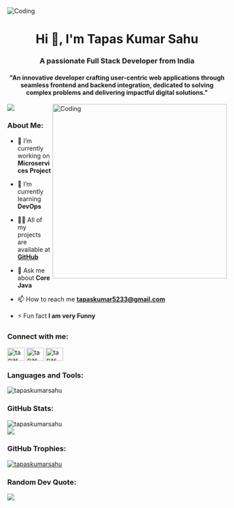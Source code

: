 <img align="center" alt="Coding" width="" src="https://mir-s3-cdn-cf.behance.net/project_modules/fs/54b6c068097599.5b50bca476b9b.gif">
<h1 align="center">Hi 👋, I'm Tapas Kumar Sahu</h1>
<h3 align="center">A passionate Full Stack Developer from India</h3>
<h4 align="center">"An innovative developer crafting user-centric web applications through seamless frontend and backend integration, dedicated to solving complex problems and delivering impactful digital solutions."</h4>
<img align="right" alt="Coding" width="400" src="https://cdn.dribbble.com/users/2131993/screenshots/4948736/media/421d4ed2f3d23c73d64d20963f61f422.gif">

![](https://komarev.com/ghpvc/?username=tapas&abbreviated=true)
<h3 align="left">About Me:</h3>

- 🔭 I’m currently working on **Microservices Project**

- 🌱 I’m currently learning **DevOps**

- 👨‍💻 All of my projects are available at **[GitHub](GitHub)**

- 💬 Ask me about **Core Java**

- 📫 How to reach me **tapaskumar5233@gmail.com**

- ⚡ Fun fact **I am very Funny**


<h3 align="left">Connect with me:</h3>
<p align="left">
<a href="https://linkedin.com/in/tapas-kumar08" target="blank"><img align="center" src="https://raw.githubusercontent.com/rahuldkjain/github-profile-readme-generator/master/src/images/icons/Social/linked-in-alt.svg" alt="tapas kumar sahu" height="30" width="40" /></a>
<a href="https://www.instagram.com/tapas.sahu_09/" target="blank"><img align="center" src="https://raw.githubusercontent.com/rahuldkjain/github-profile-readme-generator/master/src/images/icons/Social/instagram.svg" alt="tapas" height="30" width="40" /></a>
  <a href="https://x.com/Tapas_5233" target="blank"><img align="center" src="https://raw.githubusercontent.com/rahuldkjain/github-profile-readme-generator/master/src/images/icons/Social/twitter.svg" alt="tapas" height="30" width="40" /></a>
</p>

<h3 align="left">Languages and Tools:</h3>
<p><img align="center" src="https://skillicons.dev/icons?i=html,css,js,mongodb,express,angular,react,nodejs,bootstrap,tailwind,vscode,java,spring,mysql,postgres,maven,gradle,kafka,rabbitmq,postman,eclipse,sts,intellijidea,git,github,gitlab,ubuntu,kali,redhat,azure,gcp,aws,docker,kubernetes,jenkins,ansible,terraform,bitbucket,prometheus,grafana,redis,nginx,python,pycharm,graphql" alt="tapaskumarsahu" /></p>

<h3 align="left">GitHub Stats:</h3>
<div align="left"><img src="https://github-readme-stats.vercel.app/api/top-langs?username=tapaskumarsahu&show_icons=true&locale=en&layout=compact&theme=radical" alt="tapaskumarsahu" /><br>
<div align="left"><img src="https://github-readme-stats.vercel.app/api?username=tapaskumarsahu&show_icons=true&count_private=true&hide_border=false&theme=radical&layout=compact" align="center" /><br>


  <h3 align="left">GitHub Trophies:</h3>
  <p align="left"> <a href="https://github.com/ryo-ma/github-profile-trophy"><img src="https://github-profile-trophy.vercel.app/?username=tapaskumarsahu&theme=radical" alt="tapaskumarsahu" /></a> </p>

### Random Dev Quote:
![](https://quotes-github-readme.vercel.app/api?type=horizontal&theme=radical)
